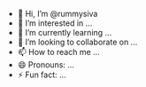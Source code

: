 - 👋 Hi, I’m @rummysiva
- 👀 I’m interested in ...
- 🌱 I’m currently learning ...
- 💞️ I’m looking to collaborate on ...
- 📫 How to reach me ...
- 😄 Pronouns: ...
- ⚡ Fun fact: ...

<!---
rummysiva/rummysiva is a ✨ special ✨ repository because its `README.md` (this file) appears on your GitHub profile.
You can click the Preview link to take a look at your changes.
--->

